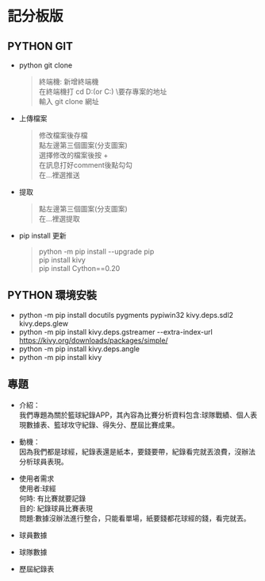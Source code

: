 # 記分板版

## PYTHON GIT
* python git clone
  > 終端機: 新增終端機  
  > 在終端機打 cd D:(or C:) \要存專案的地址  
  > 輸入 git clone 網址  

* 上傳檔案
  > 修改檔案後存檔  
  > 點左邊第三個圖案(分支圖案)  
  > 選擇修改的檔案後按 +  
  > 在訊息打好comment後點勾勾  
  > 在...裡選推送
 
* 提取
  > 點左邊第三個圖案(分支圖案)  
  > 在...裡選提取  

* pip install 更新
  > python -m pip install --upgrade pip  
  > pip install kivy  
  > pip install Cython==0.20  
  
## PYTHON 環境安裝
* python -m pip install docutils pygments pypiwin32 kivy.deps.sdl2 kivy.deps.glew
* python -m pip install kivy.deps.gstreamer --extra-index-url https://kivy.org/downloads/packages/simple/
* python -m pip install kivy.deps.angle
* python -m pip install kivy

## 專題
* 介紹：  
  我們專題為關於籃球紀錄APP，其內容為比賽分析資料包含:球隊戰績、個人表現數據表、籃球攻守紀錄、得失分、歷屆比賽成果。  
  
* 動機：  
  因為我們都是球經，紀錄表還是紙本，要錢要帶，紀錄看完就丟浪費，沒辦法分析球員表現。 
  
* 使用者需求   
  使用者:球經  
  何時: 有比賽就要記錄  
  目的: 紀錄球員比賽表現  
  問題:數據沒辦法進行整合，只能看單場，紙要錢都花球經的錢，看完就丟。  

* 球員數據
* 球隊數據
* 歷屆紀錄表
